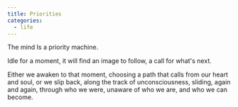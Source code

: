 ```yaml
---
title: Priorities
categories:
  - life
---
```


The mind
Is a priority machine.

Idle for a moment,
it will find an image to follow,
a call for what's next.

Either we awaken to that moment,
choosing a path that calls
from our heart and soul,
or we slip back,
along the track of unconsciousness,
sliding,
again and again,
through who we were,
unaware of who we are,
and who we can become.
